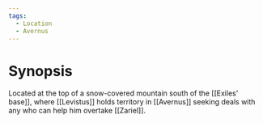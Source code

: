 ```yaml
---
tags:
  - Location
  - Avernus
---
```

# Synopsis
Located at the top of a snow-covered mountain south of the [[Exiles' base]], where [[Levistus]] holds territory in [[Avernus]] seeking deals with any who can help him overtake [[Zariel]].